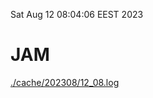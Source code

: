 Sat Aug 12 08:04:06 EEST 2023
# JAM
<a href='./cache/202308/12_08.log'>./cache/202308/12_08.log</a>
